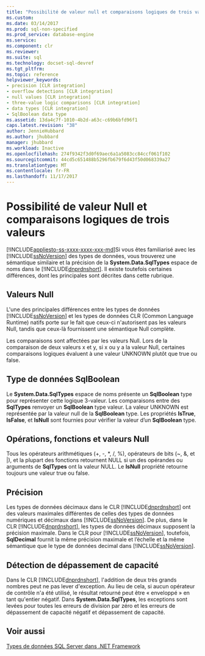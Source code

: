 ```yaml
---
title: "Possibilité de valeur null et comparaisons logiques de trois valeurs | Documents Microsoft"
ms.custom: 
ms.date: 03/14/2017
ms.prod: sql-non-specified
ms.prod_service: database-engine
ms.service: 
ms.component: clr
ms.reviewer: 
ms.suite: sql
ms.technology: docset-sql-devref
ms.tgt_pltfrm: 
ms.topic: reference
helpviewer_keywords:
- precision [CLR integration]
- overflow detections [CLR integration]
- null values [CLR integration]
- three-value logic comparisons [CLR integration]
- data types [CLR integration]
- SqlBoolean data type
ms.assetid: 13da4c7f-1010-4b2d-a63c-c69b6bfd96f1
caps.latest.revision: "38"
author: JennieHubbard
ms.author: jhubbard
manager: jhubbard
ms.workload: Inactive
ms.openlocfilehash: 274f9342f3d0f69aec6a1a5083cc84ccf061f102
ms.sourcegitcommit: 44cd5c651488b5296fb679f6d43f50d068339a27
ms.translationtype: MT
ms.contentlocale: fr-FR
ms.lasthandoff: 11/17/2017
---
```

# <a name="nullability-and-three-value-logic-comparisons"></a>Possibilité de valeur Null et comparaisons logiques de trois valeurs
[!INCLUDE[appliesto-ss-xxxx-xxxx-xxx-md](../../includes/appliesto-ss-xxxx-xxxx-xxx-md.md)]Si vous êtes familiarisé avec les [!INCLUDE[ssNoVersion](../../includes/ssnoversion-md.md)] des types de données, vous trouverez une sémantique similaire et la précision de la **System.Data.SqlTypes** espace de noms dans le [!INCLUDE[dnprdnshort](../../includes/dnprdnshort-md.md)]. Il existe toutefois certaines différences, dont les principales sont décrites dans cette rubrique.  
  
## <a name="null-values"></a>Valeurs Null  
 L'une des principales différences entre les types de données [!INCLUDE[ssNoVersion](../../includes/ssnoversion-md.md)] et les types de données CLR (Common Language Runtime) natifs porte sur le fait que ceux-ci n'autorisent pas les valeurs Null, tandis que ceux-là fournissent une sémantique Null complète.  
  
 Les comparaisons sont affectées par les valeurs Null. Lors de la comparaison de deux valeurs x et y, si x ou y a la valeur Null, certaines comparaisons logiques évaluent à une valeur UNKNOWN plutôt que true ou false.  
  
## <a name="sqlboolean-data-type"></a>Type de données SqlBoolean  
 Le **System.Data.SqlTypes** espace de noms présente un **SqlBoolean** type pour représenter cette logique 3-valeur. Les comparaisons entre des **SqlTypes** renvoyer un **SqlBoolean** type valeur. La valeur UNKNOWN est représentée par la valeur null de la **SqlBoolean** type. Les propriétés **IsTrue**, **IsFalse**, et **IsNull** sont fournies pour vérifier la valeur d’un **SqlBoolean** type.  
  
## <a name="operations-functions-and-null-values"></a>Opérations, fonctions et valeurs Null  
 Tous les opérateurs arithmétiques (+, -, \*, /, %), opérateurs de bits (~, &, et |), et la plupart des fonctions retournent NULL si un des opérandes ou arguments de **SqlTypes** ont la valeur NULL. Le **IsNull** propriété retourne toujours une valeur true ou false.  
  
## <a name="precision"></a>Précision  
 Les types de données décimaux dans le CLR [!INCLUDE[dnprdnshort](../../includes/dnprdnshort-md.md)] ont des valeurs maximales différentes de celles des types de données numériques et décimaux dans [!INCLUDE[ssNoVersion](../../includes/ssnoversion-md.md)]. De plus, dans le CLR [!INCLUDE[dnprdnshort](../../includes/dnprdnshort-md.md)], les types de données décimaux supposent la précision maximale. Dans le CLR pour [!INCLUDE[ssNoVersion](../../includes/ssnoversion-md.md)], toutefois, **SqlDecimal** fournit la même précision maximale et l’échelle et la même sémantique que le type de données decimal dans [!INCLUDE[ssNoVersion](../../includes/ssnoversion-md.md)].  
  
## <a name="overflow-detection"></a>Détection de dépassement de capacité  
 Dans le CLR [!INCLUDE[dnprdnshort](../../includes/dnprdnshort-md.md)], l'addition de deux très grands nombres peut ne pas lever d'exception. Au lieu de cela, si aucun opérateur de contrôle n'a été utilisé, le résultat retourné peut être « enveloppé » en tant qu'entier négatif. Dans **System.Data.SqlTypes**, les exceptions sont levées pour toutes les erreurs de division par zéro et les erreurs de dépassement de capacité négatif et dépassement de capacité.  
  
## <a name="see-also"></a>Voir aussi  
 [Types de données SQL Server dans .NET Framework](../../relational-databases/clr-integration-database-objects-types-net-framework/sql-server-data-types-in-the-net-framework.md)  
  
  
